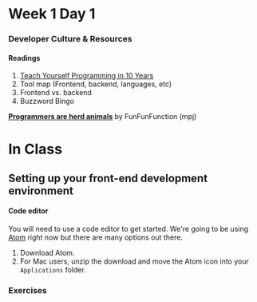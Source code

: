 # Week 1 Day 1

###  Developer Culture & Resources 

#### Readings
1. [Teach Yourself Programming in 10 Years](http://norvig.com/21-days.html)
2. Tool map (Frontend, backend, languages, etc)
3. Frontend vs. backend
4. Buzzword Bingo

**[Programmers are herd animals](https://www.youtube.com/watch?v=lrf6xuFq1Ms)** by FunFunFunction (mpj)


# In Class

## Setting up your front-end development environment

#### Code editor
You will need to use a code editor to get started. We're going to be using [Atom](https://atom.io) right now but there are many options out there.
  
1. Download Atom.
2. For Mac users, unzip the download and move the Atom icon into your `Applications` folder.
  
####  



### Exercises